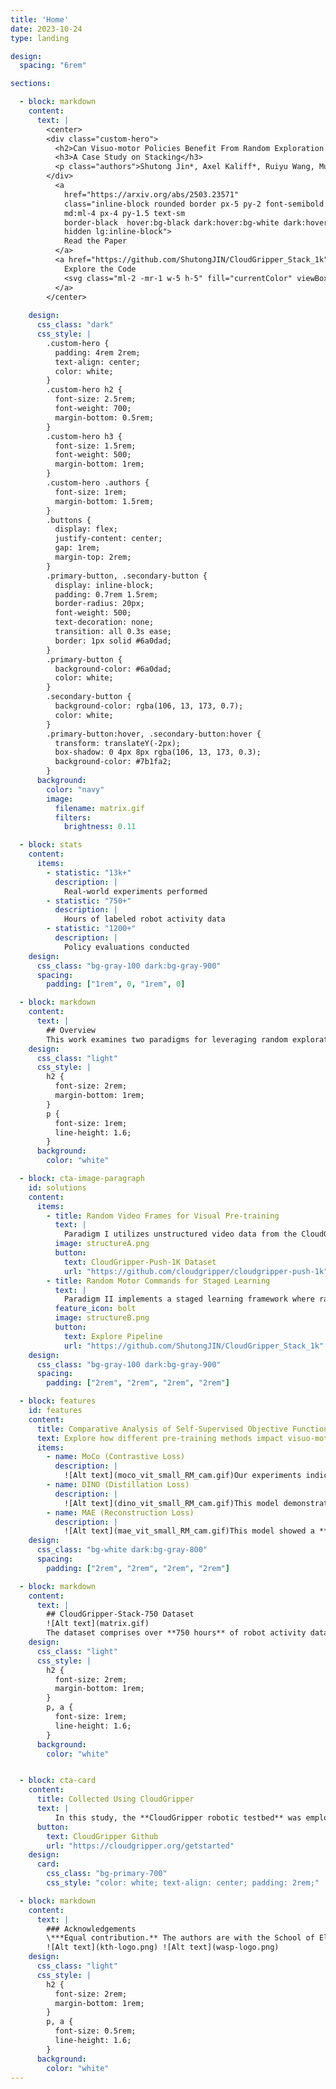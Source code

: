 ```yaml
---
title: 'Home'
date: 2023-10-24
type: landing

design:
  spacing: "6rem"

sections:

  - block: markdown
    content:
      text: |
        <center>
        <div class="custom-hero">
          <h2>Can Visuo-motor Policies Benefit From Random Exploration Data?</h2>
          <h3>A Case Study on Stacking</h3>
          <p class="authors">Shutong Jin*, Axel Kaliff*, Ruiyu Wang, Muhammad Zahid, Florian T. Pokorny</p>
        </div>
          <a
            href="https://arxiv.org/abs/2503.23571"
            class="inline-block rounded border px-5 py-2 font-semibold transition
            md:ml-4 px-4 py-1.5 text-sm
            border-black  hover:bg-black dark:hover:bg-white dark:hover:text-black hover:text-white dark:border-white dark:text-white dark:hover:bg-white
            hidden lg:inline-block">
            Read the Paper
          </a>
          <a href="https://github.com/ShutongJIN/CloudGripper_Stack_1k" class="mt-3 inline-flex items-center text-white bg-primary-700 hover:bg-primary-800 focus:ring-4 focus:ring-primary-300 font-medium rounded-lg text-sm px-5 py-2.5 text-center dark:focus:ring-primary-900">
            Explore the Code
            <svg class="ml-2 -mr-1 w-5 h-5" fill="currentColor" viewBox="0 0 20 20" xmlns="http://www.w3.org/2000/svg"><path fill-rule="evenodd" d="M10.293 3.293a1 1 0 011.414 0l6 6a1 1 0 010 1.414l-6 6a1 1 0 01-1.414-1.414L14.586 11H3a1 1 0 110-2h11.586l-4.293-4.293a1 1 0 010-1.414z" clip-rule="evenodd"></path></svg>
          </a>
        </center>
 
    design:
      css_class: "dark"
      css_style: |
        .custom-hero {
          padding: 4rem 2rem;
          text-align: center;
          color: white;
        }
        .custom-hero h2 {
          font-size: 2.5rem;
          font-weight: 700;
          margin-bottom: 0.5rem;
        }
        .custom-hero h3 {
          font-size: 1.5rem;
          font-weight: 500;
          margin-bottom: 1rem;
        }
        .custom-hero .authors {
          font-size: 1rem;
          margin-bottom: 1.5rem;
        }
        .buttons {
          display: flex;
          justify-content: center;
          gap: 1rem;
          margin-top: 2rem;
        }
        .primary-button, .secondary-button {
          display: inline-block;
          padding: 0.7rem 1.5rem;
          border-radius: 20px;
          font-weight: 500;
          text-decoration: none;
          transition: all 0.3s ease;
          border: 1px solid #6a0dad;
        }
        .primary-button {
          background-color: #6a0dad;
          color: white;
        }
        .secondary-button {
          background-color: rgba(106, 13, 173, 0.7);
          color: white;
        }
        .primary-button:hover, .secondary-button:hover {
          transform: translateY(-2px);
          box-shadow: 0 4px 8px rgba(106, 13, 173, 0.3);
          background-color: #7b1fa2;
        }
      background:
        color: "navy"
        image:
          filename: matrix.gif
          filters:
            brightness: 0.11

  - block: stats
    content:
      items:
        - statistic: "13k+"
          description: |
            Real-world experiments performed
        - statistic: "750+"
          description: |
            Hours of labeled robot activity data
        - statistic: "1200+"
          description: |
            Policy evaluations conducted
    design:
      css_class: "bg-gray-100 dark:bg-gray-900"
      spacing:
        padding: ["1rem", 0, "1rem", 0]

  - block: markdown
    content:
      text: |
        ## Overview
        This work examines two paradigms for leveraging random exploration data in visuo-motor policy learning. In **Paradigm I**, random exploration video frames are used for self-supervised visual pre-training employing various objective functions. In **Paradigm II**, random motor commands are utilized within a **staged learning framework** to autonomously collect data for behavior cloning. This study presents a dataset comprising over **750 hours** of robot data, offering insights into the benefits and limitations of each approach.
    design:
      css_class: "light"
      css_style: |
        h2 {
          font-size: 2rem;
          margin-bottom: 1rem;
        }
        p {
          font-size: 1rem;
          line-height: 1.6;
        }
      background:
        color: "white"

  - block: cta-image-paragraph
    id: solutions
    content:
      items:
        - title: Random Video Frames for Visual Pre-training
          text: |
            Paradigm I utilizes unstructured video data from the CloudGripper-Push-1K dataset to pre-train visual encoders. This approach aims to leverage dynamic environmental interactions for improved visuo-motor policy performance. The performance of policies using encoders pre-trained on the CloudGripper-Push-1K dataset is compared to policies trained on other datasets, including ImageNet and the Days of Hands dataset.
          image: structureA.png
          button:
            text: CloudGripper-Push-1K Dataset
            url: "https://github.com/cloudgripper/cloudgripper-push-1k"
        - title: Random Motor Commands for Staged Learning
          text: |
            Paradigm II implements a staged learning framework where random motor commands generate training episodes which are used to train a policy, which in turn gathers more training data. This work compares different methods of implementing this paradigm, including using separate policies for subtasks.
          feature_icon: bolt
          image: structureB.png
          button:
            text: Explore Pipeline
            url: "https://github.com/ShutongJIN/CloudGripper_Stack_1k"
    design:
      css_class: "bg-gray-100 dark:bg-gray-900"
      spacing:
        padding: ["2rem", "2rem", "2rem", "2rem"]

  - block: features
    id: features
    content:
      title: Comparative Analysis of Self-Supervised Objective Functions
      text: Explore how different pre-training methods impact visuo-motor policy performance. GIFs below show FullGrad saliency maps for the respective models with different pre-training objectives.
      items:
        - name: MoCo (Contrastive Loss)
          description: |
            ![Alt text](moco_vit_small_RM_cam.gif)Our experiments indicate that MoCo pre-training results in **lower prediction errors** and **improved success rates**, though its performance is **sensitive to the initial object positions**.
        - name: DINO (Distillation Loss)
          description: |
            ![Alt text](dino_vit_small_RM_cam.gif)This model demonstrated **lower performance** on unstructured random data compared to MoCo, suggesting that **further tuning** is required.
        - name: MAE (Reconstruction Loss)
          description: |
            ![Alt text](mae_vit_small_RM_cam.gif)This model showed a **sensitivity to background clutter**, leading to **suboptimal performance** on random exploration frames in our stacking task.
    design:
      css_class: "bg-white dark:bg-gray-800"
      spacing:
        padding: ["2rem", "2rem", "2rem", "2rem"]

  - block: markdown
    content:
      text: |
        ## CloudGripper-Stack-750 Dataset
        ![Alt text](matrix.gif)
        The dataset comprises over **750 hours** of robot activity data—including **400 successful** and **12,000 failed** episodes—collected autonomously using the CloudGripper testbed. This comprehensive collection is provided as a resource for research on visuo-motor policy development. [Explore Dataset](https://github.com/ShutongJIN/CloudGripper_Stack_1k)
    design:
      css_class: "light"
      css_style: |
        h2 {
          font-size: 2rem;
          margin-bottom: 1rem;
        }
        p, a {
          font-size: 1rem;
          line-height: 1.6;
        }
      background:
        color: "white"


  - block: cta-card
    content:
      title: Collected Using CloudGripper
      text: |
          In this study, the **CloudGripper robotic testbed** was employed to remotely and autonomously collect a large dataset of real robot data, train policies, and conduct evaluations with **minimal human intervention** via cloud services. Researchers interested in utilizing CloudGripper are encouraged to explore the **open-source dataset** and **data collection pipeline**.
      button:
        text: CloudGripper Github
        url: "https://cloudgripper.org/getstarted"
    design:
      card:
        css_class: "bg-primary-700"
        css_style: "color: white; text-align: center; padding: 2rem;"

  - block: markdown
    content:
      text: |
        ### Acknowledgements
        \***Equal contribution.** The authors are with the School of Electrical Engineering and Computer Science, **KTH Royal Institute of Technology**. This work was partially supported by the **Wallenberg AI, Autonomous Systems and Software Program (WASP)**, funded by the Knut and Alice Wallenberg Foundation. The computations were enabled by the supercomputing resource Berzelius provided by the National Supercomputer Centre at Linköping University and the Knut and Alice Wallenberg Foundation, Sweden.
        ![Alt text](kth-logo.png) ![Alt text](wasp-logo.png)
    design:
      css_class: "light"
      css_style: |
        h2 {
          font-size: 2rem;
          margin-bottom: 1rem;
        }
        p, a {
          font-size: 0.5rem;
          line-height: 1.6;
        }
      background:
        color: "white"
---
```

